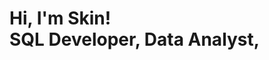 # <h1>Hi, I'm Skin! <br/><a href="https://github.com/sirskin01/try01"><a>SQL Developer</a>, <a> Data Analyst</a>,</h1>
